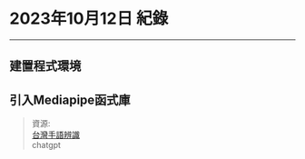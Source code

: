 # 2023年10月12日 紀錄
---
## 建置程式環境
## 引入Mediapipe函式庫
> 資源:  
 [台灣手語辨識](https://medium.com/@jayson123589/ai%E6%87%89%E7%94%A8-%E8%87%BA%E7%81%A3%E6%89%8B%E8%AA%9E%E8%BE%A8%E8%AD%98-2ed0f4b0bde4)  
  chatgpt

